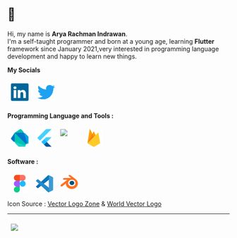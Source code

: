 # 👋

Hi, my name is **Arya Rachman Indrawan**.\
I'm a self-taught programmer and born at a young age, learning **Flutter** framework since January 2021,very interested in programming language development and happy to learn new things.

**My Socials**

<a href="https://www.linkedin.com/in/arya-r-8b613320b/"><img style="margin:8px" width="40" src="https://raw.githubusercontent.com/aryaaarach/aryaaarach/main/assets/icons/LinkedIn%20-%20Icon.png"></a>
<a href="https://twitter.com/aryaaarach"><img style="margin:8px" width="40" src="https://raw.githubusercontent.com/aryaaarach/aryaaarach/main/assets/icons/Twitter%20-%20Icon.png"></a>

**Programming Language and Tools :**

<img align="left" width="40" style="margin:8px" src="https://raw.githubusercontent.com/aryaaarach/aryaaarach/main/assets/icons/Dart%20Language%20-%20Icon.png">
<img align="left" width="40" style="margin:8px" src="https://raw.githubusercontent.com/aryaaarach/aryaaarach/main/assets/icons/Flutter%20-%20Icon.png">
<img align="left" width="40" style="margin:8px" src="https://raw.githubusercontent.com/aryaaarach/aryaaarach/main/assets/icons/Golang%20-%20Icon.png">
<img width="40" style="margin:8px" src="https://raw.githubusercontent.com/aryaaarach/aryaaarach/main/assets/icons/Firebase%20-%20Icon.png">

**Software :**

<img align="left" width="40" style="margin:8px"  src="https://raw.githubusercontent.com/aryaaarach/aryaaarach/main/assets/icons/Figma%20-%20Icon.png">
<img align="left" width="40" style="margin:8px"  src="https://raw.githubusercontent.com/aryaaarach/aryaaarach/main/assets/icons/Visual%20Studio%20Code%20-%20Icon.png">
<img width="40" style="margin:8px" src="https://raw.githubusercontent.com/aryaaarach/aryaaarach/main/assets/icons/Blender%20-%20Icon.png">

<br />

<p align="left"> Icon Source : <a href="https://vectorlogo.zone">Vector Logo Zone</a> & <a href="https://worldvectorlogo.com">World Vector Logo</a></p>

---

<img style="margin:8px" src="https://github-readme-stats.vercel.app/api/top-langs/?username=aryaaarach&layout=compact&hide=html&"/>
